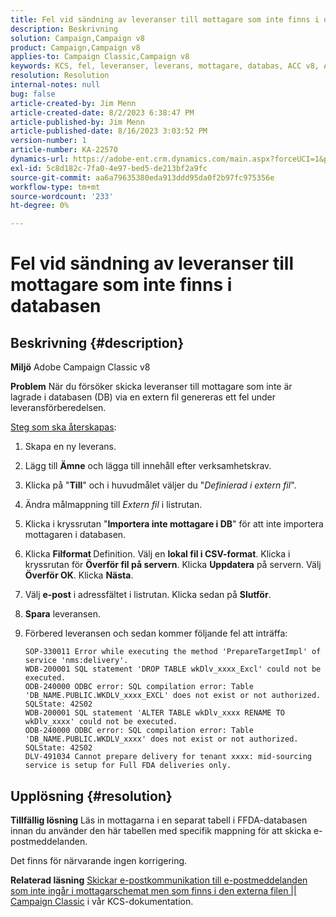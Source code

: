 ```yaml
---
title: Fel vid sändning av leveranser till mottagare som inte finns i databasen
description: Beskrivning
solution: Campaign,Campaign v8
product: Campaign,Campaign v8
applies-to: Campaign Classic,Campaign v8
keywords: KCS, fel, leveranser, leverans, mottagare, databas, ACC v8, Adobe Campaign Classic v8
resolution: Resolution
internal-notes: null
bug: false
article-created-by: Jim Menn
article-created-date: 8/2/2023 6:38:47 PM
article-published-by: Jim Menn
article-published-date: 8/16/2023 3:03:52 PM
version-number: 1
article-number: KA-22570
dynamics-url: https://adobe-ent.crm.dynamics.com/main.aspx?forceUCI=1&pagetype=entityrecord&etn=knowledgearticle&id=6b6596ca-6331-ee11-bdf3-6045bd006295
exl-id: 5c8d182c-7fa0-4e97-bed5-de213bf2a9fc
source-git-commit: aa6a79635380eda913ddd95da0f2b97fc975356e
workflow-type: tm+mt
source-wordcount: '233'
ht-degree: 0%

---
```


# Fel vid sändning av leveranser till mottagare som inte finns i databasen

## Beskrivning {#description}


<b>Miljö</b>
Adobe Campaign Classic v8

<b>Problem</b>
När du försöker skicka leveranser till mottagare som inte är lagrade i databasen (DB) via en extern fil genereras ett fel under leveransförberedelsen.

<u>Steg som ska återskapas</u>:

1. Skapa en ny leverans.
2. Lägg till <b>Ämne</b> och lägga till innehåll efter verksamhetskrav.
3. Klicka på &quot;<b>Till</b>&quot; och i huvudmålet väljer du &quot;*Definierad i extern fil*&quot;.
4. Ändra målmappning till *Extern fil* i listrutan.
5. Klicka i kryssrutan &quot;<b>Importera inte </b><b>mottagare</b><b> i DB</b>&quot; för att inte importera mottagaren i databasen.
6. Klicka <b>Filformat </b>Definition. Välj en <b>lokal fil i CSV-format</b>. Klicka i kryssrutan för <b>Överför fil på servern</b>. Klicka <b>Uppdatera</b> på servern. Välj <b>Överför OK</b>. Klicka <b>Nästa</b>.
7. Välj <b>e-post</b> i adressfältet i listrutan. Klicka sedan på <b>Slutför</b>.
8. <b>Spara</b> leveransen.
9. Förbered leveransen och sedan kommer följande fel att inträffa:




   ```
   SOP-330011 Error while executing the method 'PrepareTargetImpl' of service 'nms:delivery'.
   WDB-200001 SQL statement 'DROP TABLE wkDlv_xxxx_Excl' could not be executed.
   ODB-240000 ODBC error: SQL compilation error: Table 'DB_NAME.PUBLIC.WKDLV_xxxx_EXCL' does not exist or not authorized. SQLState: 42S02
   WDB-200001 SQL statement 'ALTER TABLE wkDlv_xxxx RENAME TO wkDlv_xxxx' could not be executed.
   ODB-240000 ODBC error: SQL compilation error: Table 'DB_NAME.PUBLIC.WKDLV_xxxx' does not exist or not authorized. SQLState: 42S02
   DLV-491034 Cannot prepare delivery for tenant xxxx: mid-sourcing service is setup for Full FDA deliveries only.
   ```



## Upplösning {#resolution}


<b>Tillfällig lösning</b>
Läs in mottagarna i en separat tabell i FFDA-databasen innan du använder den här tabellen med specifik mappning för att skicka e-postmeddelanden.

Det finns för närvarande ingen korrigering.

<b>Relaterad läsning</b>
[Skickar e-postkommunikation till e-postmeddelanden som inte ingår i mottagarschemat men som finns i den externa filen || Campaign Classic](https://experienceleague.adobe.com/docs/experience-cloud-kcs/kbarticles/KA-15917.html) i vår KCS-dokumentation.
